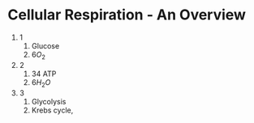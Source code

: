 # Cellular Respiration - An Overview
1. 1
	1. Glucose
	2. $6O_2$
2. 2
	1. 34 ATP
	2. $6H_2O$
3. 3
	1. Glycolysis
	2. Krebs cycle, 